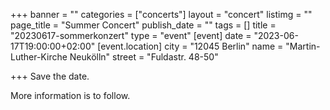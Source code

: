 +++
banner = ""
categories = ["concerts"]
layout = "concert"
listimg = ""
page_title = "Summer Concert"
publish_date = ""
tags = []
title = "20230617-sommerkonzert"
type = "event"
[event]
date = "2023-06-17T19:00:00+02:00"
[event.location]
city = "12045 Berlin"
name = "Martin-Luther-Kirche Neukölln"
street = "Fuldastr. 48-50"

+++
Save the date.

More information is to follow. 